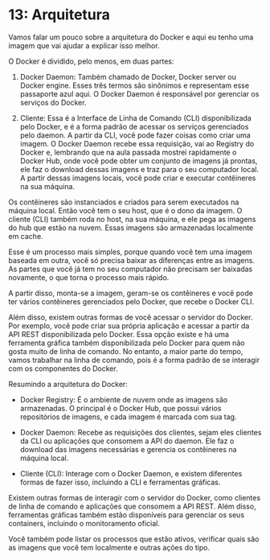 # 13: Arquitetura

Vamos falar um pouco sobre a arquitetura do Docker e aqui eu tenho uma imagem que vai ajudar a explicar isso melhor.

O Docker é dividido, pelo menos, em duas partes:

1. Docker Daemon: Também chamado de Docker, Docker server ou Docker engine. Esses três termos são sinônimos e representam esse passaporte azul aqui. O Docker Daemon é responsável por gerenciar os serviços do Docker.

2. Cliente: Essa é a Interface de Linha de Comando (CLI) disponibilizada pelo Docker, e é a forma padrão de acessar os serviços gerenciados pelo daemon. A partir da CLI, você pode fazer coisas como criar uma imagem. O Docker Daemon recebe essa requisição, vai ao Registry do Docker e, lembrando que na aula passada mostrei rapidamente o Docker Hub, onde você pode obter um conjunto de imagens já prontas, ele faz o download dessas imagens e traz para o seu computador local. A partir dessas imagens locais, você pode criar e executar contêineres na sua máquina.

Os contêineres são instanciados e criados para serem executados na máquina local. Então você tem o seu host, que é o dono da imagem. O cliente (CLI) também roda no host, na sua máquina, e ele pega as imagens do hub que estão na nuvem. Essas imagens são armazenadas localmente em cache.

Esse é um processo mais simples, porque quando você tem uma imagem baseada em outra, você só precisa baixar as diferenças entre as imagens. As partes que você já tem no seu computador não precisam ser baixadas novamente, o que torna o processo mais rápido.

A partir disso, monta-se a imagem, geram-se os contêineres e você pode ter vários contêineres gerenciados pelo Docker, que recebe o Docker CLI.

Além disso, existem outras formas de você acessar o servidor do Docker. Por exemplo, você pode criar sua própria aplicação e acessar a partir da API REST disponibilizada pelo Docker. Essa opção existe e há uma ferramenta gráfica também disponibilizada pelo Docker para quem não gosta muito de linha de comando. No entanto, a maior parte do tempo, vamos trabalhar na linha de comando, pois é a forma padrão de se interagir com os componentes do Docker.

Resumindo a arquitetura do Docker:

- Docker Registry: É o ambiente de nuvem onde as imagens são armazenadas. O principal é o Docker Hub, que possui vários repositórios de imagens, e cada imagem é marcada com sua tag.

- Docker Daemon: Recebe as requisições dos clientes, sejam eles clientes da CLI ou aplicações que consomem a API do daemon. Ele faz o download das imagens necessárias e gerencia os contêineres na máquina local.

- Cliente (CLI): Interage com o Docker Daemon, e existem diferentes formas de fazer isso, incluindo a CLI e ferramentas gráficas.

Existem outras formas de interagir com o servidor do Docker, como clientes de linha de comando e aplicações que consomem a API REST. Além disso, ferramentas gráficas também estão disponíveis para gerenciar os seus containers, incluindo o monitoramento oficial.

Você também pode listar os processos que estão ativos, verificar quais são as imagens que você tem localmente e outras ações do tipo.

